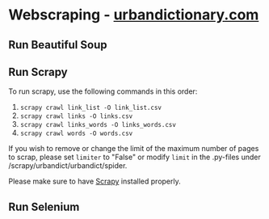 # Webscraping - [urbandictionary.com](https://www.urbandictionary.com/)

## Run Beautiful Soup

## Run Scrapy
To run scrapy, use the following commands in this order: 
1. `scrapy crawl link_list -O link_list.csv`
2. `scrapy crawl links -O links.csv`
3. `scrapy crawl links_words -O links_words.csv`
4. `scrapy crawl words -O words.csv`

If you wish to remove or change the limit of the maximum number of pages to scrap, please set `limiter` to "False" 
or modify `limit` in the .py-files under /scrapy/urbandict/urbandict/spider.

Please make sure to have [Scrapy](https://docs.scrapy.org/en/latest/) installed properly.

## Run Selenium

